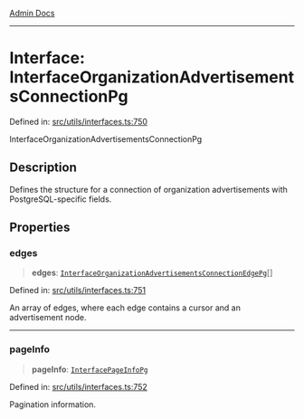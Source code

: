 [Admin Docs](/)

***

# Interface: InterfaceOrganizationAdvertisementsConnectionPg

Defined in: [src/utils/interfaces.ts:750](https://github.com/PalisadoesFoundation/talawa-admin/blob/main/src/utils/interfaces.ts#L750)

InterfaceOrganizationAdvertisementsConnectionPg

## Description

Defines the structure for a connection of organization advertisements with PostgreSQL-specific fields.

## Properties

### edges

> **edges**: [`InterfaceOrganizationAdvertisementsConnectionEdgePg`](InterfaceOrganizationAdvertisementsConnectionEdgePg.md)[]

Defined in: [src/utils/interfaces.ts:751](https://github.com/PalisadoesFoundation/talawa-admin/blob/main/src/utils/interfaces.ts#L751)

An array of edges, where each edge contains a cursor and an advertisement node.

***

### pageInfo

> **pageInfo**: [`InterfacePageInfoPg`](InterfacePageInfoPg.md)

Defined in: [src/utils/interfaces.ts:752](https://github.com/PalisadoesFoundation/talawa-admin/blob/main/src/utils/interfaces.ts#L752)

Pagination information.
